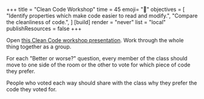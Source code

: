 +++
title = "Clean Code Workshop"
time = 45
emoji= "🧹"
objectives = [
  "Identify properties which make code easier to read and modify.",
  "Compare the cleanliness of code.",
]
[build]
  render = "never"
  list = "local"
  publishResources = false
+++

Open [this Clean Code workshop presentation](https://docs.google.com/presentation/d/1G6XjmL7U9013v0Pw9R5nHrzRdWdnNzdbDUBMy_gdJpk/edit). Work through the whole thing together as a group.

For each "Better or worse?" question, every member of the class should move to one side of the room or the other to vote for which piece of code they prefer.

People who voted each way should share with the class why they prefer the code they voted for.
